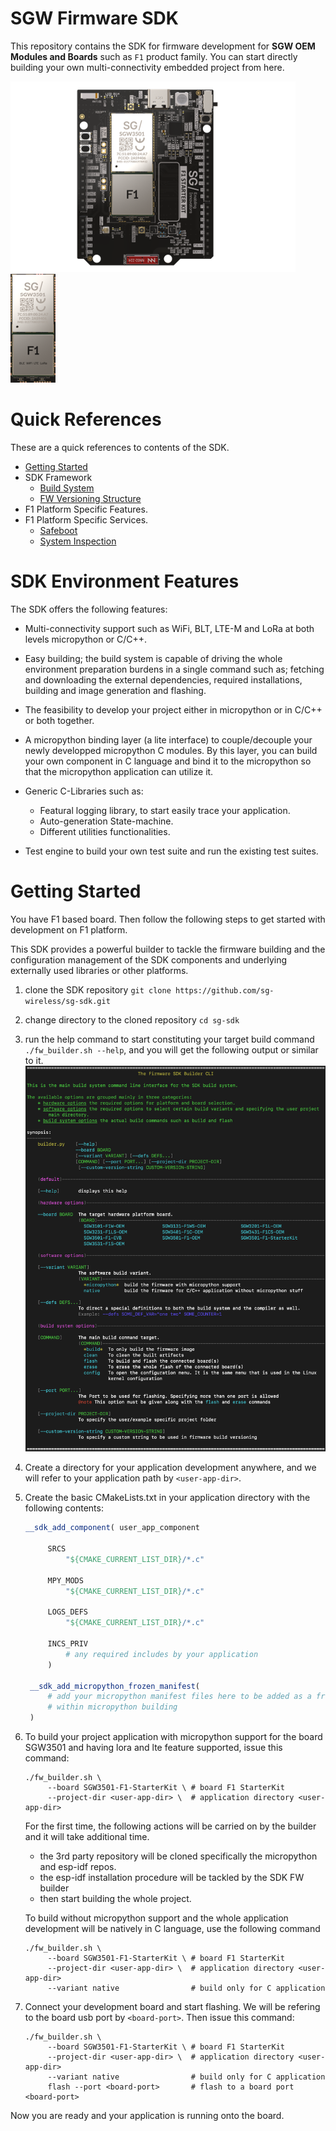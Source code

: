 <!------------------------------------------------------------------------------
 ! @copyright Copyright (c) 2023-2024 SG Wireless - All Rights Reserved
 !
 ! Permission is hereby granted, free of charge, to any person obtaining a copy
 ! of this software and associated documentation files(the “Software”), to deal
 ! in the Software without restriction, including without limitation the rights
 ! to use,  copy,  modify,  merge, publish, distribute, sublicense, and/or sell
 ! copies  of  the  Software,  and  to  permit  persons to whom the Software is
 ! furnished to do so, subject to the following conditions:
 !
 ! The above copyright notice and this permission notice shall be included in
 ! all copies or substantial portions of the Software.
 !
 ! THE SOFTWARE IS PROVIDED “AS IS”,  WITHOUT WARRANTY OF ANY KIND,  EXPRESS OR
 ! IMPLIED,  INCLUDING BUT NOT LIMITED TO  THE  WARRANTIES  OF  MERCHANTABILITY
 ! FITNESS FOR A PARTICULAR PURPOSE AND NONINFRINGEMENT.  IN NO EVENT SHALL THE
 ! AUTHORS  OR  COPYRIGHT  HOLDERS  BE  LIABLE FOR ANY CLAIM,  DAMAGES OR OTHER
 ! LIABILITY, WHETHER IN AN ACTION OF CONTRACT, TORT OR OTHERWISE, ARISING FROM,
 ! OUT OF OR IN  CONNECTION WITH  THE SOFTWARE OR  THE USE OR OTHER DEALINGS IN
 ! THE SOFTWARE.
 !
 ! @author  Ahmed Sabry (SG Wireless)
 !
 ! @brief   readme file
 !----------------------------------------------------------------------------->


<!------------------------------------------------------------------------------
 ! Introduction
 !----------------------------------------------------------------------------->
# SGW Firmware SDK

This repository contains the SDK for firmware development for
__SGW OEM Modules and Boards__ such as `F1` product family.
You can start directly building your own multi-connectivity embedded project
from here.

![F1 Starter Kit](tools/builder/docs/images/f1-starter-kit.png)
![F1 OEM Module](tools/builder/docs/images/f1-oem.png)

<!------------------------------------------------------------------------------
 ! TOC
 !----------------------------------------------------------------------------->
# Quick References

These are a quick references to contents of the SDK.

* [Getting Started](#get-started)
* SDK Framework
    * [Build System](tools/builder/docs/builder.md)
    * [FW Versioning Structure](src/comps/fw-version/README.md)
* F1 Platform Specific Features.
* F1 Platform Specific Services.
    * [Safeboot](
        src/platforms/F1/bootloader_components/boot-if/docs/safeboot.md)
    * [System Inspection](
        src/platforms/F1/comps/sys-inspect-if/docs/sys_inspect.md)

<!------------------------------------------------------------------------------
 ! Features
 !----------------------------------------------------------------------------->

# SDK Environment Features

The SDK offers the following features:

*   Multi-connectivity support such as WiFi, BLT, LTE-M and LoRa at both levels
    micropython or C/C++.

*   Easy building; the build system is capable of driving the whole environment
    preparation burdens in a single command such as;
    fetching and downloading the external dependencies, required installations,
    building and image generation and flashing.

*   The feasibility to develop your project either in micropython or in C/C++ or
    both together.

*   A micropython binding layer (a lite interface) to couple/decouple your newly
    developped micropython C modules. By this layer, you can build your own
    component in C language and bind it to the micropython so that the 
    micropython application can utilize it.

*   Generic C-Libraries  such as:
    * Featural logging library, to start easily trace your application.
    * Auto-generation State-machine.
    * Different utilities functionalities.

*   Test engine to build your own test suite and run the existing test suites.

<!------------------------------------------------------------------------------
 ! Getting started
 !----------------------------------------------------------------------------->
<div id="get-started"></div>

# Getting Started

You have F1 based board. Then follow the following steps to get started with
development on F1 platform.

This SDK provides a powerful builder to tackle the firmware building and the
configuration management of the SDK components and underlying externally used
libraries or other platforms.

1. clone the SDK repository
    ```git clone https://github.com/sg-wireless/sg-sdk.git```

2. change directory to the cloned repository ```cd sg-sdk```

3. run the help command to start constituting your target build command
    ```./fw_builder.sh --help```, and you will get the following output or
    similar to it.
    ![builder.py help](tools/builder/docs/images/builder_help.png)

4. Create a directory for your application development anywhere, and we will
   refer to your application path by ```<user-app-dir>```.

5. Create the basic CMakeLists.txt in your application directory with the
   following contents:
   ```cmake
   __sdk_add_component( user_app_component

        SRCS
            "${CMAKE_CURRENT_LIST_DIR}/*.c"

        MPY_MODS
            "${CMAKE_CURRENT_LIST_DIR}/*.c"

        LOGS_DEFS
            "${CMAKE_CURRENT_LIST_DIR}/*.c"
        
        INCS_PRIV
            # any required includes by your application
        )
    
    __sdk_add_micropython_frozen_manifest(
        # add your micropython manifest files here to be added as a frozen code
        # within micropython building
    )
   ```

6. To build your project application with micropython support for the board
   SGW3501 and having lora and lte feature supported, issue this command:

   ```shell
   ./fw_builder.sh \
        --board SGW3501-F1-StarterKit \ # board F1 StarterKit
        --project-dir <user-app-dir> \  # application directory <user-app-dir>
   ```

   For the first time, the following actions will be carried on by the builder
   and it will take additional time.
   - the 3rd party repository will be cloned specifically the micropython and 
     esp-idf repos.
   - the esp-idf installation procedure will be tackled by the SDK FW builder
   - then start building the whole project.

   To build without micropython support and the whole application development
   will be natively in C language, use the following command

   ```shell
   ./fw_builder.sh \
        --board SGW3501-F1-StarterKit \ # board F1 StarterKit
        --project-dir <user-app-dir> \  # application directory <user-app-dir>
        --variant native                # build only for C application
   ```

7. Connect your development board and start flashing. We will be refering to the
   board usb port by ```<board-port>```. Then issue this command:
   ```shell
   ./fw_builder.sh \
        --board SGW3501-F1-StarterKit \ # board F1 StarterKit
        --project-dir <user-app-dir> \  # application directory <user-app-dir>
        --variant native                # build only for C application
        flash --port <board-port>       # flash to a board port <board-port>
   ```

Now you are ready and your application is running onto the board.


<!--- end of file ------------------------------------------------------------->

